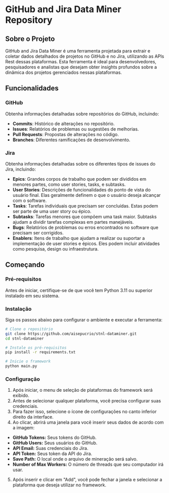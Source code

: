
# GitHub and Jira Data Miner Repository

## Sobre o Projeto

GitHub and Jira Data Miner é uma ferramenta projetada para extrair e coletar dados detalhados de projetos no GitHub e no Jira, utilizando as APIs Rest dessas plataformas. Esta ferramenta é ideal para desenvolvedores, pesquisadores e analistas que desejam obter insights profundos sobre a dinâmica dos projetos gerenciados nessas plataformas.

## Funcionalidades

### GitHub

Obtenha informações detalhadas sobre repositórios do GitHub, incluindo:

- **Commits**: Histórico de alterações no repositório.
- **Issues**: Relatórios de problemas ou sugestões de melhorias.
- **Pull Requests**: Propostas de alterações no código.
- **Branches**: Diferentes ramificações de desenvolvimento.

### Jira

Obtenha informações detalhadas sobre os diferentes tipos de issues do Jira, incluindo:

- **Epics**: Grandes corpos de trabalho que podem ser divididos em menores partes, como user stories, tasks, e subtasks.
- **User Stories**: Descrições de funcionalidades do ponto de vista do usuário final. Elas geralmente definem o que o usuário deseja alcançar com o software.
- **Tasks**: Tarefas individuais que precisam ser concluídas. Estas podem ser parte de uma user story ou épico.
- **Subtasks**: Tarefas menores que compõem uma task maior. Subtasks ajudam a dividir tarefas complexas em partes manejáveis.
- **Bugs**: Relatórios de problemas ou erros encontrados no software que precisam ser corrigidos.
- **Enablers**: Itens de trabalho que ajudam a realizar ou suportar a implementação de user stories e épicos. Eles podem incluir atividades como pesquisa, design ou infraestrutura.

## Começando

### Pré-requisitos

Antes de iniciar, certifique-se de que você tem Python 3.11 ou superior instalado em seu sistema.

### Instalação

Siga os passos abaixo para configurar o ambiente e executar a ferramenta:

```bash
# Clone o repositório
git clone https://github.com/aisepucrio/stnl-dataminer.git
cd stnl-dataminer

# Instale os pré-requisitos
pip install -r requirements.txt

# Inicie o framework
python main.py
```

### Configuração

1. Após iniciar, o menu de seleção de plataformas do framework será exibido.
2. Antes de selecionar qualquer plataforma, você precisa configurar suas credenciais.
3. Para fazer isso, selecione o ícone de configurações no canto inferior direito da interface.
4. Ao clicar, abrirá uma janela para você inserir seus dados de acordo com a imagem:

- **GitHub Tokens:** Seus tokens do GitHub.
- **GitHub Users:** Seus usuários do GitHub.
- **API Email:** Suas credenciais do Jira.
- **API Token:** Seus token da API do Jira.
- **Save Path:** O local onde o arquivo de mineração será salvo.
- **Number of Max Workers:** O número de threads que seu computador irá usar.

5. Após inserir e clicar em "Add", você pode fechar a janela e selecionar a plataforma que deseja utilizar no framework.
